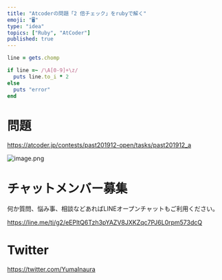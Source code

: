 ```yaml
---
title: "Atcoderの問題「2 倍チェック」をrubyで解く"
emoji: "🖥"
type: "idea"
topics: ["Ruby", "AtCoder"]
published: true
---
```




```rb
line = gets.chomp

if line =~ /\A[0-9]+\z/
  puts line.to_i * 2
else
  puts "error"
end
```

# 問題

https://atcoder.jp/contests/past201912-open/tasks/past201912_a


![image.png](https://qiita-image-store.s3.ap-northeast-1.amazonaws.com/0/89618/0722595f-f01a-c3a7-5242-2e9811515046.png)











<!-- Update From Qiita API -->

# チャットメンバー募集


何か質問、悩み事、相談などあればLINEオープンチャットもご利用ください。

https://line.me/ti/g2/eEPltQ6Tzh3pYAZV8JXKZqc7PJ6L0rpm573dcQ





# Twitter


https://twitter.com/YumaInaura


<!-- Update From Qiita API -->


